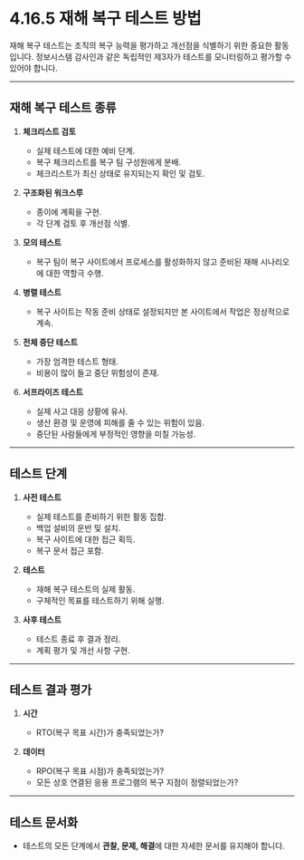 # 4.16.5 재해 복구 테스트 방법

재해 복구 테스트는 조직의 복구 능력을 평가하고 개선점을 식별하기 위한 중요한 활동입니다. 정보시스템 감사인과 같은 독립적인 제3자가 테스트를 모니터링하고 평가할 수 있어야 합니다.

---

## 재해 복구 테스트 종류
1. **체크리스트 검토**
   - 실제 테스트에 대한 예비 단계.
   - 복구 체크리스트를 복구 팀 구성원에게 분배.
   - 체크리스트가 최신 상태로 유지되는지 확인 및 검토.

2. **구조화된 워크스루**
   - 종이에 계획을 구현.
   - 각 단계 검토 후 개선점 식별.

3. **모의 테스트**
   - 복구 팀이 복구 사이트에서 프로세스를 활성화하지 않고 준비된 재해 시나리오에 대한 역할극 수행.

4. **병렬 테스트**
   - 복구 사이트는 작동 준비 상태로 설정되지만 본 사이트에서 작업은 정상적으로 계속.

5. **전체 중단 테스트**
   - 가장 엄격한 테스트 형태.
   - 비용이 많이 들고 중단 위험성이 존재.

6. **서프라이즈 테스트**
   - 실제 사고 대응 상황에 유사.
   - 생산 환경 및 운영에 피해를 줄 수 있는 위험이 있음.
   - 중단된 사람들에게 부정적인 영향을 미칠 가능성.

---

## 테스트 단계
1. **사전 테스트**
   - 실제 테스트를 준비하기 위한 활동 집합.
   - 백업 설비의 운반 및 설치.
   - 복구 사이트에 대한 접근 획득.
   - 복구 문서 접근 포함.

2. **테스트**
   - 재해 복구 테스트의 실제 활동.
   - 구체적인 목표를 테스트하기 위해 실행.

3. **사후 테스트**
   - 테스트 종료 후 결과 정리.
   - 계획 평가 및 개선 사항 구현.

---

## 테스트 결과 평가
1. **시간**
   - RTO(복구 목표 시간)가 충족되었는가?

2. **데이터**
   - RPO(복구 목표 시점)가 충족되었는가?
   - 모든 상호 연결된 응용 프로그램의 복구 지점이 정렬되었는가?

---

## 테스트 문서화
- 테스트의 모든 단계에서 **관찰, 문제, 해결**에 대한 자세한 문서를 유지해야 합니다.

